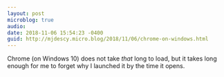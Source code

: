 ```yaml
---
layout: post
microblog: true
audio: 
date: 2018-11-06 15:54:23 -0400
guid: http://mjdescy.micro.blog/2018/11/06/chrome-on-windows.html
---
```

Chrome (on Windows 10) does not take _that_ long to load, but it takes long enough for me to forget why I launched it by the time it opens.
